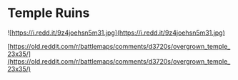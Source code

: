 # Temple Ruins

![https://i.redd.it/9z4joehsn5m31.jpg](https://i.redd.it/9z4joehsn5m31.jpg)

[https://old.reddit.com/r/battlemaps/comments/d3720s/overgrown_temple_23x35/](https://old.reddit.com/r/battlemaps/comments/d3720s/overgrown_temple_23x35/)